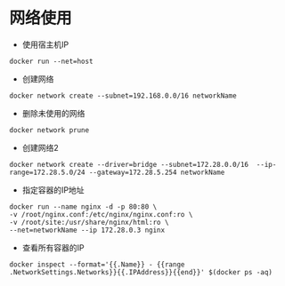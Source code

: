# 网络使用

- 使用宿主机IP
```
docker run --net=host
```

- 创建网络
```
docker network create --subnet=192.168.0.0/16 networkName
```

- 删除未使用的网络
```
docker network prune
```

- 创建网络2
```
docker network create --driver=bridge --subnet=172.28.0.0/16  --ip-range=172.28.5.0/24 --gateway=172.28.5.254 networkName
```

- 指定容器的IP地址
```
docker run --name nginx -d -p 80:80 \
-v /root/nginx.conf:/etc/nginx/nginx.conf:ro \
-v /root/site:/usr/share/nginx/html:ro \
--net=networkName --ip 172.28.0.3 nginx
```

- 查看所有容器的IP
```
docker inspect --format='{{.Name}} - {{range .NetworkSettings.Networks}}{{.IPAddress}}{{end}}' $(docker ps -aq)
```
